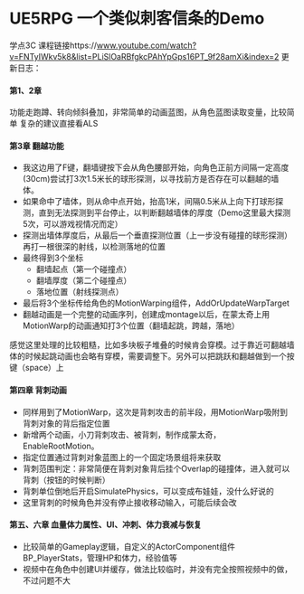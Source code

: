 # UE5RPG 一个类似刺客信条的Demo
学点3C
课程链接https://www.youtube.com/watch?v=FNTyIWkv5k8&list=PLiSlOaRBfgkcPAhYpGps16PT_9f28amXi&index=2
更新日志：

#### 第1、2章
功能走跑蹲、转向倾斜叠加，非常简单的动画蓝图，从角色蓝图读取变量，比较简单
复杂的建议直接看ALS

#### 第3章 翻越功能
- 我这边用了F键，翻墙键按下会从角色腰部开始，向角色正前方间隔一定高度(30cm)尝试打3次1.5米长的球形探测，以寻找前方是否存在可以翻越的墙体。
- 如果命中了墙体，则从命中点开始，抬高1米，间隔0.5米从上向下打球形探测，直到无法探测到平台停止，以判断翻越墙体的厚度（Demo这里最大探测5次，可以游戏视情况而定）
- 探测出墙体厚度后，从最后一个垂直探测位置（上一步没有碰撞的球形探测）再打一根很深的射线，以检测落地的位置
- 最终得到3个坐标
  - 翻墙起点（第一个碰撞点）
  - 翻墙厚度（第二个碰撞点）
  - 落地位置（射线探测点）
- 最后将3个坐标传给角色的MotionWarping组件，AddOrUpdateWarpTarget
- 翻越动画是一个完整的动画序列，创建成montage以后，在蒙太奇上用MotionWarp的动画通知打3个位置（翻墙起跳，跨越，落地）

感觉这里处理的比较粗糙，比如多块板子堆叠的时候肯会穿模。过于靠近可翻越墙体的时候起跳动画也会略有穿模，需要调整下。另外可以把跳跃和翻越做到一个按键（space）上

#### 第四章 背刺动画
- 同样用到了MotionWarp，这次是背刺攻击的前半段，用MotionWarp吸附到背刺对象的背后指定位置
- 新增两个动画，小刀背刺攻击、被背刺，制作成蒙太奇，EnableRootMotion。
- 指定位置通过背刺对象蓝图上的一个固定场景组将来获取
- 背刺范围判定：非常简便在背刺对象背后挂个Overlap的碰撞体，进入就可以背刺（按钮的时候判断）
- 背刺单位倒地后开启SimulatePhysics，可以变成布娃娃，没什么好说的
- 这里背刺的时候角色并没有停止接收移动输入，可能后续会改

#### 第五、六章 血量体力属性、UI、冲刺、体力衰减与恢复
- 比较简单的Gameplay逻辑，自定义的ActorComponent组件BP_PlayerStats，管理HP和体力，经验值等
- 视频中在角色中创建UI并缓存，做法比较临时，并没有完全按照视频中的做，不过问题不大
